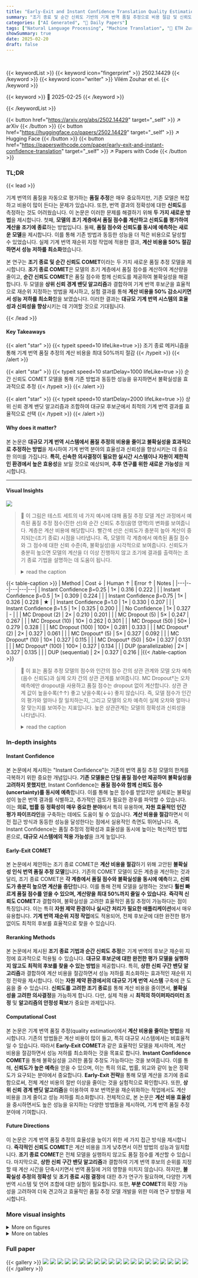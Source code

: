 ```yaml
---
title: "Early-Exit and Instant Confidence Translation Quality Estimation"
summary: "조기 종료 및 순간 신뢰도 기반의 기계 번역 품질 추정으로 비용 절감 및 신뢰도 향상 달성!"
categories: ["AI Generated", "🤗 Daily Papers"]
tags: ["Natural Language Processing", "Machine Translation", "🏢 ETH Zurich",]
showSummary: true
date: 2025-02-20
draft: false
---
```


<br>

{{< keywordList >}}
{{< keyword icon="fingerprint" >}} 2502.14429 {{< /keyword >}}
{{< keyword icon="writer" >}} Vilém Zouhar et el. {{< /keyword >}}
 
{{< keyword >}} 🤗 2025-02-25 {{< /keyword >}}
 
{{< /keywordList >}}

{{< button href="https://arxiv.org/abs/2502.14429" target="_self" >}}
↗ arXiv
{{< /button >}}
{{< button href="https://huggingface.co/papers/2502.14429" target="_self" >}}
↗ Hugging Face
{{< /button >}}
{{< button href="https://paperswithcode.com/paper/early-exit-and-instant-confidence-translation" target="_self" >}}
↗ Papers with Code
{{< /button >}}




### TL;DR


{{< lead >}}

기계 번역의 품질을 자동으로 평가하는 **품질 추정**은 매우 중요하지만, 기존 모델은 복잡하고 비용이 많이 든다는 문제가 있습니다. 또한, 번역 결과의 정확성에 대한 **신뢰도**를 측정하는 것도 어려웠습니다. 이 논문은 이러한 문제를 해결하기 위해 **두 가지 새로운 방법**을 제시합니다. 첫째, **모델의 초기 계층에서 품질 점수를 계산하고 신뢰도를 평가하여 계산을 조기에 종료**하는 방법입니다. 둘째, **품질 점수와 신뢰도를 동시에 예측하는 새로운 모델**을 제시합니다. 이를 통해 기존 방법과 동등한 성능을 더 적은 비용으로 달성할 수 있었습니다.  실제 기계 번역 재순위 지정 작업에 적용한 결과, **계산 비용을 50% 절감하면서 성능 저하를 최소화**했습니다. 



본 연구는 **조기 종료 및 순간 신뢰도 COMET**이라는 두 가지 새로운 품질 추정 모델을 제시합니다. **조기 종료 COMET**은 모델의 초기 계층에서 품질 점수를 계산하여 계산량을 줄이고, **순간 신뢰도 COMET**은 품질 점수와 함께 신뢰도를 제공하여 불확실성을 해결합니다.  두 모델을 **상위 신뢰 경계 밴딧 알고리즘**과 결합하여 기계 번역 후보군을 효율적으로 재순위 지정하는 방법을 제시하고, 실험 결과를 통해 **계산 비용을 50% 감소시키면서 성능 저하를 최소화**함을 보였습니다.  이러한 결과는 **대규모 기계 번역 시스템의 효율성과 신뢰성을 향상**시키는 데 기여할 것으로 기대됩니다.

{{< /lead >}}


#### Key Takeaways

{{< alert "star" >}}
{{< typeit speed=10 lifeLike=true >}} 조기 종료 메커니즘을 통해 기계 번역 품질 추정의 계산 비용을 최대 50%까지 절감 {{< /typeit >}}
{{< /alert >}}

{{< alert "star" >}}
{{< typeit speed=10 startDelay=1000 lifeLike=true >}} 순간 신뢰도 COMET 모델을 통해 기존 방법과 동등한 성능을 유지하면서 불확실성을 효과적으로 추정 {{< /typeit >}}
{{< /alert >}}

{{< alert "star" >}}
{{< typeit speed=10 startDelay=2000 lifeLike=true >}} 상위 신뢰 경계 밴딧 알고리즘과 조합하여 대규모 후보군에서 최적의 기계 번역 결과를 효율적으로 선택 {{< /typeit >}}
{{< /alert >}}

#### Why does it matter?
본 논문은 **대규모 기계 번역 시스템에서 품질 추정의 비용을 줄이고 불확실성을 효과적으로 추정하는 방법**을 제시하여 기계 번역 분야의 효율성과 신뢰성을 향상시키는 데 중요한 의미를 가집니다.  **특히, 신속한 의사결정이 필요한 실시간 시스템이나 자원이 제한적인 환경에서 높은 효용성**을 보일 것으로 예상되며, **추후 연구를 위한 새로운 가능성**을 제시합니다.

------
#### Visual Insights



![](https://arxiv.org/html/2502.14429/x1.png)

> 🔼 이 그림은 테스트 세트의 네 가지 예시에 대해 품질 추정 모델 계산 과정에서 예측된 품질 추정 점수(진한 선)와 순간 신뢰도 추정(음영 영역)의 변화를 보여줍니다. 계층은 계산 비용에 해당합니다. 빨간색 선은 신뢰도가 충분히 높아 계산이 중지되는(조기 종료) 시점을 나타냅니다.  즉, 모델의 각 계층에서 예측된 품질 점수와 그 점수에 대한 신뢰 수준(즉, 불확실성)을 시각적으로 보여줍니다.  신뢰도가 충분히 높으면 모델의 계산을 더 이상 진행하지 않고 조기에 결과를 출력하는 조기 종료 기법을 설명하는 데 도움이 됩니다.
> <details>
> <summary>read the caption</summary>
> Figure 1: Progression of predicted quality estimation score (dark line) and instant confidence estimation (shaded area) along the quality estimation model computation for four examples from the test set. Layer corresponds to compute cost. Red line stops computation because the confidence is high enough (early-exit).
> </details>





{{< table-caption >}}
| Method | Cost ↓ | Human ↑ | Error ↑ | Notes |
|---|---|---|---|---|
| Instant Confidence β=0.25 | 1× | 0.316 | 0.222 |  |
| Instant Confidence β=0.5 | 1× | 0.309 | 0.224 |  |
| Instant Confidence β=0.75 | 1× | 0.326 | 0.228 | ★ |
| Instant Confidence β=1.0 | 1× | 0.330 | 0.207 |  |
| Instant Confidence β=1.5 | 1× | 0.325 | 0.200 |  |
| No Confidence | 1× | 0.327 | - |  |
| MC Dropout (2) | 2× | 0.210 | 0.201 |  |
| MC Dropout (5) | 5× | 0.247 | 0.267 |  |
| MC Dropout (10) | 10× | 0.262 | 0.301 |  |
| MC Dropout (50) | 50× | 0.279 | 0.328 |  |
| MC Dropout (100) | 100× | 0.281 | 0.333 |  |
| MC Dropout† (2) | 2× | 0.327 | 0.061 |  |
| MC Dropout† (5) | 5× | 0.327 | 0.092 |  |
| MC Dropout† (10) | 10× | 0.327 | 0.115 |  |
| MC Dropout† (50) | 50× | 0.327 | 0.131 |  |
| MC Dropout† (100) | 100× | 0.327 | 0.134 |  |
| DUP (parallelizable) | 2× | 0.327 | 0.135 |  |
| DUP (sequential) | 2× | 0.327 | 0.216 |  |{{< /table-caption >}}

> 🔼 이 표는 품질 추정 모델의 점수와 인간의 점수 간의 상관 관계와 모델 오차 예측(음수 신뢰도)과 실제 오차 간의 상관 관계를 보여줍니다.  MC Dropout†는 오차 예측에만 dropout을 사용하고 품질 점수는 dropout 없이 계산합니다. 상관 관계 값이 높을수록(↑↑) 좋고 낮을수록(↓↓) 좋지 않습니다.  즉, 모델 점수가 인간의 평가와 얼마나 잘 일치하는지, 그리고 모델의 오차 예측이 실제 오차와 얼마나 잘 맞는지를 보여주는 지표입니다. 높은 상관관계는 모델의 정확성과 신뢰성을 나타냅니다.
> <details>
> <summary>read the caption</summary>
> Table 1: Correlation (Pearson) of model scores with human scores (Human) and correlation of model error predictions (negative confidence) with true error (Error). Higher is better ↑↑\uparrow↑ and lower is better ↓↓\downarrow↓. MC Dropout† uses dropout only for predicting the error and calculates the quality score without dropout.
> </details>





### In-depth insights


#### Instant Confidence
본 논문에서 제시하는 "Instant Confidence"는 기존의 번역 품질 추정 모델의 한계를 극복하기 위한 중요한 개념입니다. **기존 모델들은 단일 품질 점수만 제공하여 불확실성을 고려하지 못했지만**, Instant Confidence는 **품질 점수와 함께 신뢰도 점수(uncertainty)를 동시에 예측**합니다. 이를 통해 높은 점수를 받았지만 실제로는 불확실성이 높은 번역 결과를 식별하고, 추가적인 검토가 필요한 경우를 파악할 수 있습니다. 이는 **의료, 법률 등 정확성이 매우 중요한 분야**에서 특히 유용하며, **자원 효율적인 인간 평가 파이프라인**을 구축하는 데에도 도움이 될 수 있습니다.  **계산 비용을 절감**하면서 이전 접근 방식과 동등한 성능을 달성한다는 점에서 실용적인 측면도 뛰어납니다.  즉, Instant Confidence는 품질 추정의 정확성과 효율성을 동시에 높이는 혁신적인 방법론으로, **대규모 시스템에의 적용 가능성**을 크게 높입니다.

#### Early-Exit COMET
본 논문에서 제안하는 조기 종료 COMET은 **계산 비용을 절감**하기 위해 고안된 **불확실성 인식 번역 품질 추정 모델**입니다. 기존의 COMET 모델이 모든 계층을 계산하는 것과 달리, 조기 종료 COMET은 **각 계층에서 품질 점수와 불확실성을 동시에 예측**하고, **신뢰도가 충분히 높으면 계산을 중단**합니다. 이를 통해 전체 모델을 실행하는 것보다 **훨씬 빠르게 품질 점수를 얻을 수 있으며, 계산량을 최대 50%까지 줄일 수 있습니다**.  **즉각적 신뢰도 COMET**과 결합하여, 불확실성을 고려한 효율적인 품질 추정이 가능하다는 점이 특징입니다.  이는 특히 **자원 제약 환경이나 실시간 처리가 필요한 애플리케이션**에서 매우 유용합니다.  **기계 번역 재순위 지정 작업**에도 적용되어, 전체 후보군에 대한 완전한 평가 없이도 최적의 후보를 효율적으로 찾을 수 있습니다.

#### Reranking Methods
본 논문에서 제시된 **조기 종료 기법과 순간 신뢰도 추정**은 기계 번역의 후보군 재순위 지정에 효과적으로 적용될 수 있습니다. **대규모 후보군에 대한 완전한 평가 모델을 실행하지 않고도 최적의 후보를 찾을 수 있는 방법**을 제공합니다. 특히, **상한 신뢰 구간 밴딧 알고리즘**과 결합하여 계산 비용을 절감하면서 성능 저하를 최소화하는 효과적인 재순위 지정 전략을 제시합니다. 이는 **자원 제약 환경에서의 대규모 기계 번역 시스템** 구축에 큰 도움을 줄 수 있습니다.  **신뢰도를 고려한 조기 종료**를 통해 계산 비용을 줄이면서, **불확실성을 고려한 의사결정**을 가능하게 합니다.  다만, 실제 적용 시 **최적의 하이퍼파라미터 조정** 및 **알고리즘의 안정성 확보**가 중요한 과제입니다.

#### Computational Cost
본 논문은 기계 번역 품질 추정(quality estimation)에서 **계산 비용을 줄이는 방법**을 제시합니다. 기존의 방법들은 계산 비용이 많이 들고, 특히 대규모 시스템에서는 비효율적일 수 있습니다. 따라서 **Early-Exit COMET**과 같은 효율적인 모델을 제시하여, 계산 비용을 절감하면서 성능 저하를 최소화하는 것을 목표로 합니다.  **Instant Confidence COMET**을 통해 불확실성을 고려한 품질 추정도 가능하다는 것을 보여줍니다. 이를 통해, **신뢰도가 높은 예측**을 얻을 수 있으며, 이는 특히 의료, 법률, 외교와 같이 높은 정확도가 요구되는 분야에서 중요합니다.  **Early-Exit 전략**을 통해 모델 계산을 조기에 종료함으로써, 전체 계산 비용의 절반 이상을 줄이는 것을 실험적으로 확인합니다. 또한, **상위 신뢰 경계 밴딧 알고리즘**을 이용하여 후보 번역문을 재순위화하는 작업에서도 계산 비용을 크게 줄이고 성능 저하를 최소화합니다. 전체적으로, 본 논문은 **계산 비용 효율성**을 중시하면서도 높은 성능을 유지하는 다양한 방법들을 제시하여, 기계 번역 품질 추정 분야에 기여합니다.

#### Future Directions
이 논문은 기계 번역 품질 추정의 효율성을 높이기 위한 세 가지 접근 방식을 제시합니다. **즉각적인 신뢰도 COMET**은 계산 비용을 크게 낮추면서 이전 방법의 성능과 일치합니다. **조기 종료 COMET**은 전체 모델을 실행하지 않고도 품질 점수를 계산할 수 있습니다. 마지막으로, **상한 신뢰 구간 밴딧 알고리즘**과 결합하여 기계 번역 후보의 순위를 지정할 때 계산 시간을 단축시키면서 번역 품질에 거의 영향을 미치지 않습니다.  하지만, **불확실성 추정의 정확성** 및 **조기 종료 시점 결정**에 대한 추가 연구가 필요하며, 다양한 기계 번역 시스템 및 언어 조합에 대한 실험이 필요합니다. 또한, **부분 COMET**의 확장 가능성을 고려하여 더욱 견고하고 효율적인 품질 추정 모델 개발을 위한 미래 연구 방향을 제시합니다.


### More visual insights

<details>
<summary>More on figures
</summary>


![](https://arxiv.org/html/2502.14429/x2.png)

> 🔼 그림 2는 본 논문에서 제안하는 불확실성을 고려한 품질 추정 시스템의 구조를 보여줍니다. 기존의 COMET 모델을 기반으로 하여, 번역 품질 점수와 예측 오류의 두 가지 값을 동시에 출력하도록 수정되었습니다. 이를 통해, 번역 품질 점수에 대한 신뢰도를 정량적으로 평가할 수 있습니다. 그림에서는 소스 문장, 번역 결과, 타겟 문장이 입력으로 사용되고, COMET 모델을 통해 품질 점수(ŷ)와 오류 점수(ê)가 출력되는 과정을 보여줍니다. 이 두 값은 훈련 과정에서 함께 학습되어, 번역 품질 예측의 정확도와 불확실성을 동시에 향상시키도록 설계되었습니다.
> <details>
> <summary>read the caption</summary>
> Figure 2: Architecture for uncertainty-aware quality estimation system based on COMET.
> </details>



![](https://arxiv.org/html/2502.14429/x3.png)

> 🔼 그림 3은 COMET 기반의 조기 종료 품질 추정 시스템의 구조를 보여줍니다. 이 시스템은 신뢰도 기반의 조기 종료 기능을 사용하여 계산 비용을 줄입니다. 각 레이어는 최종 COMET 점수와의 오차를 예측하는 자기 신뢰도 예측을 생성합니다. 모델이 최종 COMET 점수를 자신 있게 추정할 수 있다면, 평가를 조기에 종료하여 계산 비용을 절약할 수 있습니다.
> <details>
> <summary>read the caption</summary>
> Figure 3: Architecture for confidence-aware (with respect to last layer) early-exit quality estimation system based on COMET.
> </details>



![](https://arxiv.org/html/2502.14429/x10.png)

> 🔼 그림 4는 휴리스틱 기반의 조기 종료 COMET에 대한 최종 계층(최종 예측, 위쪽) 및 인간 점수(아래쪽)와의 품질 추정 상관 관계를 보여줍니다. 상단 그래프는 조기 종료 알고리즘이 실행될 때 최종 COMET 점수와의 상관 관계를 보여주고, 하단 그래프는 조기 종료 알고리즘이 실행될 때 인간 점수와의 상관 관계를 보여줍니다. 이를 통해 계산 비용에 대한 품질 점수의 정확성을 확인할 수 있습니다.
> <details>
> <summary>read the caption</summary>
> Figure 4:  Quality estimation correlation with last layer (final prediction, top) and with human scores (bottom) for heuristic-based early-exit COMET.
> </details>



![](https://arxiv.org/html/2502.14429/x11.png)

> 🔼 그림 6은 실제 오류와 순간 자체 신뢰도 간의 상관관계를 보여줍니다. 각 레이어에 대한 피어슨 상관 계수는 괄호 안에 표시되어 있습니다. 이 그림은 모델이 예측한 오류와 실제 오류 간의 관계를 보여주는 산점도 또는 선 그래프일 가능성이 높습니다. 각 점 또는 선은 특정 레이어의 예측 오류와 실제 오류를 나타내며, 상관 계수는 모델의 신뢰도 예측 정확도를 나타냅니다. 상관 계수가 높을수록 모델의 신뢰도 예측이 실제 오류와 더 잘 일치함을 의미합니다.
> <details>
> <summary>read the caption</summary>
> Figure 6: Correspondence of true and instant self-confidence. Correlations in brackets are Pearson correlation for each layer.
> </details>



![](https://arxiv.org/html/2502.14429/x20.png)

> 🔼 그림 7은 예측된 품질 추정 모델의 신뢰도를 보여줍니다. 가로축은 100개의 신뢰도 구간을 나타내고, 세로축은 각 구간의 예측값과 실제값 사이의 평균 절대 오차를 나타냅니다.  즉, 모델의 신뢰도가 높을수록(높은 신뢰도 구간), 예측 오차가 작아짐을 보여줍니다. 이는 모델의 신뢰도가 예측 정확도와 잘 맞아떨어짐을 시각적으로 확인할 수 있게 해줍니다.
> <details>
> <summary>read the caption</summary>
> Figure 7: Calibration of predicted quality estimation model confidence based on 100 confidence bins (x-axis) and mean true absolute error of the prediction in each bin (y-axis).
> </details>



</details>




<details>
<summary>More on tables
</summary>


{{< table-caption >}}
| Layer | 01 | 05 | 09 | 13 | 17 | 21 | 24 | Human |
|---|---|---|---|---|---|---|---|---|
| 01 | 1.00 | 0.30 | 0.23 | 0.17 | 0.17 | 0.15 | 0.15 | 0.034 |
| 05 | 0.30 | 1.00 | 0.93 | 0.72 | 0.70 | 0.66 | 0.65 | 0.207 |
| 09 | 0.23 | 0.93 | 1.00 | 0.78 | 0.75 | 0.70 | 0.69 | 0.221 |
| 13 | 0.17 | 0.72 | 0.78 | 1.00 | 0.97 | 0.87 | 0.85 | 0.278 |
| 17 | 0.17 | 0.70 | 0.75 | 0.97 | 1.00 | 0.91 | 0.89 | 0.281 |
| 21 | 0.15 | 0.66 | 0.70 | 0.87 | 0.91 | 1.00 | 0.99 | 0.312 |
| 24 | 0.15 | 0.65 | 0.69 | 0.85 | 0.89 | 0.99 | 1.00 | 0.309 |{{< /table-caption >}}
> 🔼 표 2는 3.1절에서 설명된 지도 학습 방식의 조기 종료(Early-Exit)와 표준 COMET 기반의 비지도 학습 방식 조기 종료의 중간 계층 출력 간의 피어슨 상관 관계를 보여줍니다. 왼쪽 열은 지도 학습 방식 조기 종료의 결과를, 오른쪽 열은 표준 COMET 기반의 비지도 학습 방식 조기 종료의 결과를 보여줍니다. 녹색으로 표시된 부분은 중간 계층 출력 간의 상관 관계를, 보라색으로 표시된 부분은 중간 계층 출력과 사람 평가 간의 상관 관계를 나타냅니다. 표의 자세한 내용은 부록 3.1절을 참조하십시오.
> <details>
> <summary>read the caption</summary>
> Table 2: Pearson correlations between intermediate layer outputs (green) and between intermediate layer outputs and humans (purple) for supervised Early-Exit as described in Section 3.1 (left) and unsupervised Early-Exit based on standard COMET (right). See Appendix Section 3.1 for detailed version.
> </details>

{{< table-caption >}}
| Layer | 01 | 05 | 09 | 13 | 17 | 21 | 24 |
|---|---|---|---|---|---|---|---| 
| 01 | 1.00 | 0.23 | 0.17 | 0.10 | -0.01 | -0.07 | -0.06 | -0.033 |
| 05 | 0.23 | 1.00 | 0.86 | 0.68 | 0.48 | 0.38 | 0.28 | 0.064 |
| 09 | 0.17 | 0.86 | 1.00 | 0.90 | 0.68 | 0.56 | 0.41 | 0.116 |
| 13 | 0.10 | 0.68 | 0.90 | 1.00 | 0.86 | 0.73 | 0.53 | 0.176 |
| 17 | -0.01 | 0.48 | 0.68 | 0.86 | 1.00 | 0.96 | 0.73 | 0.264 |
| 21 | -0.07 | 0.38 | 0.56 | 0.73 | 0.96 | 1.00 | 0.80 | 0.283 |
| 24 | -0.06 | 0.28 | 0.41 | 0.53 | 0.73 | 0.80 | 1.00 | 0.327 |{{< /table-caption >}}
> 🔼 그림 5는 상위 신뢰 구간 경계 밴딧 알고리즘에 의해 반환된 후보군의 품질을 보여줍니다. 품질은 평균 최종 후보 점수와 상위 1개 후보가 선택된 비율로 측정됩니다. 다양한 평가 예산에 대한 이러한 측정값을 그래프로 나타냅니다. 비용(또는 예산)은 모든 후보에 대해 전체 COMET 점수를 계산하는 데 드는 비용을 기준으로 합니다(100%). 부록 표 4에 표 형식의 결과가 나와 있습니다.
> <details>
> <summary>read the caption</summary>
> Figure 5: Quality of the candidates returned by the Upper Confidence Bound bandit. Quality is measured in terms of the average final candidate score and the proportion to top-1 candidates selected. We plot these measures for various evaluation budgets. Cost (or budget) is given relative to calculating the full COMET scores for all candidates (100%percent100100\%100 %). See results in tabular form in Appendix Table 4.
> </details>

{{< table-caption >}}
| Encoder | xlm-roberta-large (24 layers) |
|---|---| 
| Embeddings | Layerwise attention & CLS |
| Encoder frozen | 30% of first epoch |
| Regression head | (4×768)×2048×1024×(1 or 2) |
| Optimizer | AdamW |
| Learning rate | 1.5×10⁻⁵, encoder 10⁻⁶ |
| Batch size | 256 (simulated) |
| Loss | MSE for both targets |
| Training epochs | 5 |{{< /table-caption >}}
> 🔼 이 표는 논문의 모델 아키텍처와 학습 세부 정보를 보여줍니다.  모델 아키텍처는 인코더, 임베딩, 인코더 고정 여부, 회귀 헤드, 최적화 기법, 학습률, 배치 크기, 손실 함수 및 학습 에폭 등의 세부 정보를 포함합니다.  구체적으로, 인코더는 xlm-roberta-large(24 레이어)를 사용하고, 임베딩은 레이어별 어텐션 및 CLS를 사용합니다.  인코더는 첫 번째 에폭의 30% 동안 고정되고, 회귀 헤드는 (4x768) x 2048 x 1024 x (1 또는 2)의 크기를 갖습니다.  최적화 기법은 AdamW이며, 학습률은 1.5 x 10-5이고 인코더 학습률은 10-6입니다.  배치 크기는 256이고, 손실 함수는 MSE이며, 학습 에폭은 5입니다. 이러한 세부 정보는 재현 가능성을 위해 제공됩니다.
> <details>
> <summary>read the caption</summary>
> Table 3: Model architecture and training details.
> </details>

{{< table-caption >}}
|                   | 15%        | 25%        | 35%        | 45%        | 55%        | 65%        | 75%        | 85%        | 95%        |
|-------------------|-------------|-------------|-------------|-------------|-------------|-------------|-------------|-------------|-------------|
| Bandit (γ=1.0)    | 28.4%       | 31.1%       | 45.1%       | 61.3%       | 78.2%       | 89.2%       | 95.3%       | 98.4%       | 99.7%       |
| Random            | 14.7%       | 23.6%       | 34.6%       | 44.7%       | 54.8%       | 64.3%       | 74.9%       | 85.3%       | 94.6%       |
| LogProb Sum       | 17.1%       | 27.2%       | 36.9%       | 46.8%       | 56.6%       | 66.2%       | 76.2%       | 86.0%       | 95.7%       |
| LogProb Avg       | 13.7%       | 23.2%       | 32.5%       | 42.1%       | 51.9%       | 62.3%       | 72.4%       | 83.2%       | 94.4%       |{{< /table-caption >}}
> 🔼 이 표는 Upper Confidence Bound Bandit 알고리즘의 성능을 평가하기 위해 처음 몇 계층을 강제로 계산하는 실험 결과를 보여줍니다.  품질은 평균 최종 후보 점수와 상위 1개 후보가 선택된 비율이라는 두 가지 측면으로 측정됩니다. 다양한 평가 예산에 대해 이러한 측정값을 표시하며, 비용(또는 예산)은 모든 후보에 대해 전체 COMET 점수를 계산하는 데 드는 비용을 기준(100%)으로 합니다.  즉,  전체 COMET 점수 계산 비용 대비 얼마나 계산 비용을 줄였는지 비교하는 것입니다.
> <details>
> <summary>read the caption</summary>
> Figure 8:  Ablation for the Upper Confidence Bound bandit by forcefully computing the first few layers. Quality is measured in terms of the average final candidate score and the proportion to top-1 candidates selected. We plot these measures for various evaluation budgets. Cost (or budget) is given relative to calculating the full COMET scores for all candidates (100%percent100100\%100 %).
> </details>

{{< table-caption >}}
| Bandit (γ=1.0) | 78.74 | 79.12 | 79.59 | 79.91 | 80.11 | 80.18 | 80.20 | 80.21 | 80.21 |
|---|---|---|---|---|---|---|---|---|---| 
| Random | 78.62 | 79.13 | 79.45 | 79.65 | 79.80 | 79.92 | 80.03 | 80.11 | 80.18 |
|---|---|---|---|---|---|---|---|---|---| 
| LogProb Sum | 78.47 | 79.03 | 79.37 | 79.59 | 79.76 | 79.89 | 80.01 | 80.10 | 80.18 |
|---|---|---|---|---|---|---|---|---|---| 
| LogProb Avg | 78.34 | 78.91 | 79.23 | 79.47 | 79.65 | 79.80 | 79.93 | 80.05 | 80.16 |{{< /table-caption >}}
> 🔼 그림 9는 상위 신뢰 구간 경계 밴딧 알고리즘에서 탐색-활용 간의 절충을 조절하는 하이퍼파라미터 감마(γ)의 변화에 따른 실험 결과를 보여줍니다. 감마 값이 높을수록 알고리즘은 점수가 낮은 후보군도 더 많이 탐색합니다.  품질은 평균 최종 후보 점수와 최상위 1개 후보가 선택된 비율로 측정됩니다. 다양한 평가 예산에 대해 이러한 척도를 그래프로 나타냅니다. 비용(또는 예산)은 모든 후보에 대해 전체 COMET 점수를 계산하는 데 드는 비용을 기준으로 합니다 (100%).
> <details>
> <summary>read the caption</summary>
> Figure 9:  Ablation for the Upper Confidence Bound bandit with changing γ𝛾\gammaitalic_γ (exploitation-exploration trade-off). With higher γ𝛾\gammaitalic_γ, the algorithm explores even otherwise low-scoring candidates. Quality is measured in terms of the average final candidate score and the proportion to top-1 candidates selected. We plot these measures for various evaluation budgets. Cost (or budget) is given relative to calculating the full COMET scores for all candidates (100%percent100100\%100 %).
> </details>

{{< table-caption >}}
| Bandit (<math alttext="\gamma=1.0" class="ltx_Math" display="inline" id="A6.T4.3.1.1.m1.1"><semantics id="A6.T4.3.1.1.m1.1a"><mrow id="A6.T4.3.1.1.m1.1.1" xref="A6.T4.3.1.1.m1.1.1.cmml"><mi id="A6.T4.3.1.1.m1.1.1.2" xref="A6.T4.3.1.1.m1.1.1.2.cmml">\gamma</mi><mo id="A6.T4.3.1.1.m1.1.1.1" xref="A6.T4.3.1.1.m1.1.1.1.cmml">=</mo><mn id="A6.T4.3.1.1.m1.1.1.3" xref="A6.T4.3.1.1.m1.1.1.3.cmml">1.0</mn></mrow><annotation-xml encoding="MathML-Content" id="A6.T4.3.1.1.m1.1b"><apply id="A6.T4.3.1.1.m1.1.1.cmml" xref="A6.T4.3.1.1.m1.1.1"><eq id="A6.T4.3.1.1.m1.1.1.1.cmml" xref="A6.T4.3.1.1.m1.1.1.1"></eq><ci id="A6.T4.3.1.1.m1.1.1.2.cmml" xref="A6.T4.3.1.1.m1.1.1.2">\gamma</ci><cn id="A6.T4.3.1.1.m1.1.1.3.cmml" type="float" xref="A6.T4.3.1.1.m1.1.1.3">1.0</cn></apply></annotation-xml><annotation encoding="application/x-tex" id="A6.T4.3.1.1.m1.1c">\gamma=1.0</annotation><annotation encoding="application/x-llamapun" id="A6.T4.3.1.1.m1.1d">italic_\gamma = 1.0</annotation></semantics></math>) | 32.1% | 33.9% | 44.3% | 57.1% | 71.7% | 83.7% | 92.7% | 97.5% | 99.5% |
|---|---|---|---|---|---|---|---|---|---|
| Random | 15.1% | 25.0% | 35.8% | 44.6% | 55.9% | 63.9% | 75.4% | 84.0% | 95.2% |
| LogProb Sum | 15.8% | 25.6% | 34.3% | 43.4% | 52.6% | 62.4% | 72.4% | 83.4% | 93.4% |
| LogProb Avg | 9.3% | 17.6% | 27.1% | 36.5% | 47.1% | 57.9% | 68.8% | 79.5% | 92.1% |{{< /table-caption >}}
> 🔼 표 4는 상위 신뢰 구간 상한선 밴딧 알고리즘에 의해 반환된 후보들의 품질을 보여줍니다.  품질은 평균 최종 후보 점수와 상위 1위 후보 선택 비율이라는 두 가지 측면으로 측정됩니다.  다양한 평가 예산에 따른 이러한 척도들을 보여줍니다.  비용(또는 예산)은 모든 후보에 대해 전체 COMET 점수를 계산하는 데 드는 비용을 기준으로 합니다(100%). 3.1절에서 시각화되어 있습니다.
> <details>
> <summary>read the caption</summary>
> Table 4:  Quality of the candidates returned by the Upper Confidence Bound bandit. Quality is measured in terms of the average final candidate score and the proportion to top-1 candidates selected. We plot these measures for various evaluation budgets. Cost (or budget) is given relative to calculating the full COMET scores for all candidates (100%percent100100\%100 %). Visualized in Section 3.1.
> </details>

{{< table-caption >}}
| Bandit (γ=1.0) | 77.87 | 78.22 | 78.61 | 78.85 | 79.04 | 79.10 | 79.11 | 79.11 | 79.11 |
|---|---|---|---|---|---|---|---|---|---| 
| Random | 77.99 | 78.33 | 78.58 | 78.70 | 78.84 | 78.90 | 78.98 | 79.03 | 79.08 |
| LogProb Sum | 77.59 | 78.08 | 78.36 | 78.54 | 78.70 | 78.83 | 78.92 | 79.00 | 79.07 |
| LogProb Avg | 77.41 | 77.88 | 78.16 | 78.38 | 78.54 | 78.70 | 78.82 | 78.94 | 79.04 |{{< /table-caption >}}
> 🔼 이 표는 표제에서 언급했듯이 세 가지 다른 초기 종료 방법에 대한 중간층 출력과 사람 평가 간의 피어슨 상관 관계를 보여줍니다. 첫 번째 방법은 표준 COMET 모델을 기반으로 한 비지도 초기 종료입니다. 두 번째 방법은 각 층에 단일 회귀 헤드를 사용한 지도 초기 종료입니다. 세 번째 방법은 각 층에 별도의 회귀 헤드를 사용하는 지도 초기 종료입니다. 상관 관계는 녹색과 보라색으로 표시되어 각각 중간층 출력 간의 상관 관계와 중간층 출력 및 인간 평가 간의 상관 관계를 나타냅니다.
> <details>
> <summary>read the caption</summary>
> Table 5: Pearson correlations between intermediate layer outputs (green) and between intermediate layer outputs and humans (purple) for unsupervised Early-Exit based on standard COMET, supervised Early-Exit with a single regression head, and supervised Early-Exit with separate regression head for each layer.
> </details>

{{< table-caption >}}
Layer|01|03|05|07|09|11|13|15|17|19|21|23|24|Human
---|---|---|---|---|---|---|---|---|---|---|---|---|---|---
01|1.00|0.37|0.30|0.24|0.23|0.21|0.17|0.17|0.17|0.15|0.15|0.15|0.15|0.034
03|0.37|1.00|0.77|0.67|0.65|0.64|0.54|0.52|0.52|0.49|0.49|0.50|0.49|0.159
05|0.30|0.77|1.00|0.95|0.93|0.82|0.72|0.70|0.70|0.66|0.66|0.66|0.65|0.207
07|0.24|0.67|0.95|1.00|0.99|0.87|0.77|0.75|0.74|0.70|0.69|0.69|0.68|0.221
09|0.23|0.65|0.93|0.99|1.00|0.88|0.78|0.76|0.75|0.71|0.70|0.70|0.69|0.221
11|0.21|0.64|0.82|0.87|0.88|1.00|0.94|0.91|0.89|0.82|0.81|0.81|0.80|0.251
13|0.17|0.54|0.72|0.77|0.78|0.94|1.00|0.98|0.97|0.88|0.87|0.86|0.85|0.278
15|0.17|0.52|0.70|0.75|0.76|0.91|0.98|1.00|0.99|0.91|0.89|0.89|0.88|0.281
17|0.17|0.52|0.70|0.74|0.75|0.89|0.97|0.99|1.00|0.92|0.91|0.90|0.89|0.281
19|0.15|0.49|0.66|0.70|0.71|0.82|0.88|0.91|0.92|1.00|0.99|0.98|0.98|0.310
21|0.15|0.49|0.66|0.69|0.70|0.81|0.87|0.89|0.91|0.99|1.00|1.00|0.99|0.312
23|0.15|0.50|0.66|0.69|0.70|0.81|0.86|0.89|0.90|0.98|1.00|1.00|1.00|0.310
24|0.15|0.49|0.65|0.68|0.70|0.80|0.85|0.88|0.89|0.98|0.99|1.00|1.00|0.309{{< /table-caption >}}
> 🔼 이 표는 부분 번역 품질 추정 설정을 보여줍니다. 품질 추정 모델은 번역의 절반만 보지만 전체 번역에 대한 원래의 인간 점수를 예측합니다.  즉, 모델은 전체 문장에 대한 품질 점수를 예측하도록 훈련되었지만, 실제로는 문장의 절반만을 입력으로 받습니다. 이를 통해 모델이 부분적인 정보만으로도 전체 문장의 품질을 얼마나 잘 예측하는지 평가할 수 있습니다.
> <details>
> <summary>read the caption</summary>
> Setup for partial translation quality estimation. The quality estimation model sees only half the translation but predicts the original human score for the whole translation.
> </details>

{{< table-caption >}}
Layer|01|03|05|07|09|11|13|15|17|19|21|23|24|Human
---|---|---|---|---|---|---|---|---|---|---|---|---|---|---
01|1.00|0.14|-0.17|-0.17|-0.14|-0.14|-0.14|-0.14|-0.15|-0.13|-0.12|-0.12|-0.12|-0.057
03|0.14|1.00|0.11|0.10|0.12|0.09|0.05|0.05|0.05|0.06|0.03|0.03|0.03|0.018
05|-0.17|0.11|1.00|0.86|0.78|0.71|0.66|0.65|0.64|0.58|0.56|0.56|0.56|0.186
07|-0.17|0.10|0.86|1.00|0.97|0.80|0.74|0.73|0.73|0.66|0.63|0.63|0.62|0.220
09|-0.14|0.12|0.78|0.97|1.00|0.84|0.77|0.76|0.76|0.68|0.65|0.65|0.65|0.231
11|-0.14|0.09|0.71|0.80|0.84|1.00|0.95|0.92|0.91|0.81|0.78|0.77|0.77|0.267
13|-0.14|0.05|0.66|0.74|0.77|0.95|1.00|0.99|0.98|0.87|0.83|0.82|0.82|0.284
15|-0.14|0.05|0.65|0.73|0.76|0.92|0.99|1.00|0.99|0.88|0.84|0.83|0.83|0.285
17|-0.15|0.05|0.64|0.73|0.76|0.91|0.98|0.99|1.00|0.89|0.85|0.84|0.84|0.287
19|-0.13|0.06|0.58|0.66|0.68|0.81|0.87|0.88|0.89|1.00|0.97|0.96|0.96|0.320
21|-0.12|0.03|0.56|0.63|0.65|0.78|0.83|0.84|0.85|0.97|1.00|1.00|0.99|0.324
23|-0.12|0.03|0.56|0.63|0.65|0.77|0.82|0.83|0.84|0.96|1.00|1.00|1.00|0.324
24|-0.12|0.03|0.56|0.62|0.65|0.77|0.82|0.83|0.84|0.96|0.99|1.00|1.00|0.325{{< /table-caption >}}
> 🔼 이 표는 전체 데이터셋과 절반 길이의 번역 평가 설정에서 피어슨 상관관계를 보여줍니다. 모델은 전체 또는 부분 생성 데이터로 학습됩니다.  '원본 100%' 열은 전체 길이의 번역에 대한 품질 추정 점수와 인간 평가 점수 간의 상관 관계를 나타냅니다.  '부분 25%', '부분 50%', '부분 75%' 열은 각각 소스 문장 길이의 25%, 50%, 75%만 사용하여 생성된 부분 번역에 대한 상관 관계를 나타냅니다.  모델이 전체 또는 부분 번역 데이터로 학습되었는지 여부에 따라 상관 관계가 어떻게 달라지는지 보여줍니다.  이는 부분 번역에 대한 품질 추정의 정확도를 평가하는 데 사용됩니다.
> <details>
> <summary>read the caption</summary>
> Table 7: Pearson correlation in original and partial (half length) translation evaluation setups. The models are either trained on full or partial generations.
> </details>

{{< table-caption >}}
| Orig. | Hi there! Let’s go eat, no? | → 65 |
|---|---|---|
| Hallo du! Lass uns essen gehen, oder? |  |  |
| Part. | Hi there! Let’s go eat, no? | → 65 |
| Hallo du! Lass— |  |  |{{< /table-caption >}}
> 🔼 그림 11은 생성 모델의 계산 비용에 대한 비율로 최고 후보를 선택하는 가지치기 과정의 비율(왼쪽) 또는 최종 후보 점수(오른쪽)을 보여줍니다.  왼쪽 그래프는 부분적 COMET, 랜덤, 전체 COMET의 세 가지 가지치기 방법을 비교하여 생성 모델의 계산 비용(x축, 0%에서 100%까지)에 따른 최고 후보 선택 비율(y축)을 보여줍니다. 오른쪽 그래프는 같은 가지치기 방법들에 대해 생성 모델의 계산 비용에 따른 최종 후보 점수(y축)을 보여줍니다. 이를 통해 부분적 COMET을 사용한 가지치기가 계산 효율성을 유지하면서 우수한 후보를 선택하는 데 효과적임을 시각적으로 보여줍니다.
> <details>
> <summary>read the caption</summary>
> Figure 11:  Proportion of the pruning process leading to the top candidate being chosen (left) or final candidate score (right) with respect to the computation cost of the generative model.
> </details>

</details>




### Full paper

{{< gallery >}}
<img src="paper_images/1.png" class="grid-w50 md:grid-w33 xl:grid-w25" />
<img src="paper_images/2.png" class="grid-w50 md:grid-w33 xl:grid-w25" />
<img src="paper_images/3.png" class="grid-w50 md:grid-w33 xl:grid-w25" />
<img src="paper_images/4.png" class="grid-w50 md:grid-w33 xl:grid-w25" />
<img src="paper_images/5.png" class="grid-w50 md:grid-w33 xl:grid-w25" />
<img src="paper_images/6.png" class="grid-w50 md:grid-w33 xl:grid-w25" />
<img src="paper_images/7.png" class="grid-w50 md:grid-w33 xl:grid-w25" />
<img src="paper_images/8.png" class="grid-w50 md:grid-w33 xl:grid-w25" />
<img src="paper_images/9.png" class="grid-w50 md:grid-w33 xl:grid-w25" />
<img src="paper_images/10.png" class="grid-w50 md:grid-w33 xl:grid-w25" />
<img src="paper_images/11.png" class="grid-w50 md:grid-w33 xl:grid-w25" />
<img src="paper_images/12.png" class="grid-w50 md:grid-w33 xl:grid-w25" />
<img src="paper_images/13.png" class="grid-w50 md:grid-w33 xl:grid-w25" />
<img src="paper_images/14.png" class="grid-w50 md:grid-w33 xl:grid-w25" />
<img src="paper_images/15.png" class="grid-w50 md:grid-w33 xl:grid-w25" />
<img src="paper_images/16.png" class="grid-w50 md:grid-w33 xl:grid-w25" />
<img src="paper_images/17.png" class="grid-w50 md:grid-w33 xl:grid-w25" />
<img src="paper_images/18.png" class="grid-w50 md:grid-w33 xl:grid-w25" />
<img src="paper_images/19.png" class="grid-w50 md:grid-w33 xl:grid-w25" />
<img src="paper_images/20.png" class="grid-w50 md:grid-w33 xl:grid-w25" />
{{< /gallery >}}